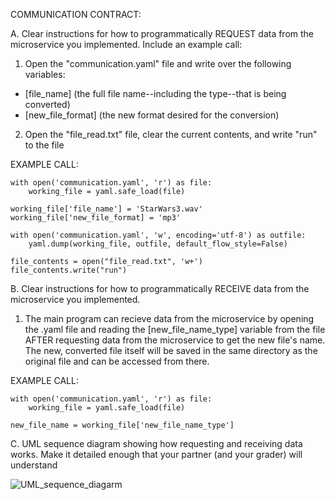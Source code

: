 COMMUNICATION CONTRACT:

A. Clear instructions for how to programmatically REQUEST data from the microservice you implemented. Include an example call:
1. Open the "communication.yaml" file and write over the following variables:
- [file_name] (the full file name--including the type--that is being converted)
- [new_file_format] (the new format desired for the conversion)

2. Open the "file_read.txt" file, clear the current contents, and write "run" to the file

EXAMPLE CALL:

    with open('communication.yaml', 'r') as file:
        working_file = yaml.safe_load(file)
    
    working_file['file_name'] = 'StarWars3.wav'
    working_file['new_file_format] = 'mp3'

    with open('communication.yaml', 'w', encoding='utf-8') as outfile:
        yaml.dump(working_file, outfile, default_flow_style=False)

    file_contents = open("file_read.txt", 'w+')
    file_contents.write("run")


B. Clear instructions for how to programmatically RECEIVE data from the microservice you implemented.
1. The main program can recieve data from the microservice by opening the .yaml file and reading the [new_file_name_type] variable from the file AFTER requesting data from the microservice to get the new file's name.
The new, converted file itself will be saved in the same directory as the original file and can be accessed from there.

EXAMPLE CALL:

    with open('communication.yaml', 'r') as file:
        working_file = yaml.safe_load(file)
    
    new_file_name = working_file['new_file_name_type']


C. UML sequence diagram showing how requesting and receiving data works. Make it detailed enough that your partner (and your grader) will understand

![UML_sequence_diagarm](https://github.com/hendera2/CS361_microservice/assets/102428207/b9727d0a-1452-4171-a70a-37186d3c9afb)



